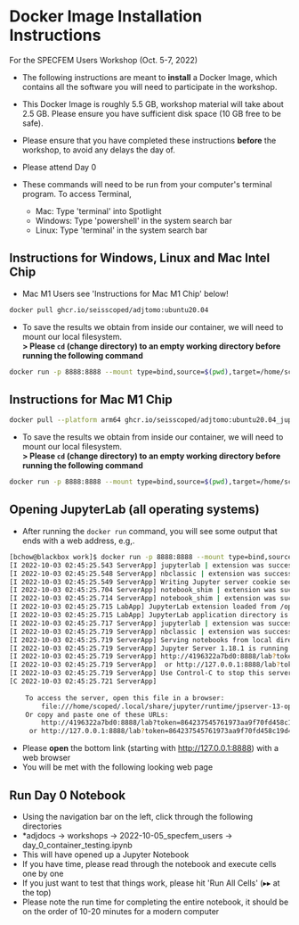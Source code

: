 # Docker Image Installation Instructions
For the SPECFEM Users Workshop (Oct. 5-7, 2022)

- The following instructions are meant to **install** a Docker Image, which contains all the software you will need to participate in the workshop.  
- This Docker Image is roughly 5.5 GB, workshop material will take about 2.5 GB. Please ensure you have sufficient disk space (10 GB free to be safe). 
- Please ensure that you have completed these instructions **before** the workshop, to avoid any delays the day of.  
- Please attend Day 0 

- These commands will need to be run from your computer's terminal program. To access Terminal,
    - Mac: Type 'terminal' into Spotlight
    - Windows: Type 'powershell' in the system search bar
    - Linux: Type 'terminal' in the system search bar

## Instructions for Windows, Linux and Mac Intel Chip

- Mac M1 Users see 'Instructions for Mac M1 Chip' below!

```bash
docker pull ghcr.io/seisscoped/adjtomo:ubuntu20.04
```

- To save the results we obtain from inside our container, we will need to mount our local filesystem.  
**> Please `cd` (change directory) to an empty working directory before running the following command**

```bash
docker run -p 8888:8888 --mount type=bind,source=$(pwd),target=/home/scoped/work --shm-size=1gb ghcr.io/seisscoped/adjtomo:ubuntu20.04 
```

## Instructions for Mac M1 Chip

```bash
docker pull --platform arm64 ghcr.io/seisscoped/adjtomo:ubuntu20.04_jupyterlab
```

- To save the results we obtain from inside our container, we will need to mount our local filesystem.  
**> Please `cd` (change directory) to an empty working directory before running the following command**


```bash
docker run -p 8888:8888 --mount type=bind,source=$(pwd),target=/home/scoped/work --shm-size=1gb ghcr.io/seisscoped/adjtomo:ubuntu20.04_jupyterlab
```

## Opening JupyterLab (all operating systems)

- After running the `docker run` command, you will see some output that ends with a web address, e.g,.

```bash
[bchow@blackbox work]$ docker run -p 8888:8888 --mount type=bind,source=(pwd),target=/home/scoped/work ghcr.io/seisscoped/adjtomo:ubuntu20.04              
[I 2022-10-03 02:45:25.543 ServerApp] jupyterlab | extension was successfully linked.
[I 2022-10-03 02:45:25.548 ServerApp] nbclassic | extension was successfully linked.
[I 2022-10-03 02:45:25.549 ServerApp] Writing Jupyter server cookie secret to /home/scoped/.local/share/jupyter/runtime/jupyter_cookie_secret
[I 2022-10-03 02:45:25.704 ServerApp] notebook_shim | extension was successfully linked.
[I 2022-10-03 02:45:25.714 ServerApp] notebook_shim | extension was successfully loaded.
[I 2022-10-03 02:45:25.715 LabApp] JupyterLab extension loaded from /opt/conda/lib/python3.10/site-packages/jupyterlab
[I 2022-10-03 02:45:25.715 LabApp] JupyterLab application directory is /opt/conda/share/jupyter/lab
[I 2022-10-03 02:45:25.717 ServerApp] jupyterlab | extension was successfully loaded.
[I 2022-10-03 02:45:25.719 ServerApp] nbclassic | extension was successfully loaded.
[I 2022-10-03 02:45:25.719 ServerApp] Serving notebooks from local directory: /home/scoped
[I 2022-10-03 02:45:25.719 ServerApp] Jupyter Server 1.18.1 is running at:
[I 2022-10-03 02:45:25.719 ServerApp] http://4196322a7bd0:8888/lab?token=864237545761973aa9f70fd458c19d40d6b3b52549dafc6e
[I 2022-10-03 02:45:25.719 ServerApp]  or http://127.0.0.1:8888/lab?token=864237545761973aa9f70fd458c19d40d6b3b52549dafc6e
[I 2022-10-03 02:45:25.719 ServerApp] Use Control-C to stop this server and shut down all kernels (twice to skip confirmation).
[C 2022-10-03 02:45:25.721 ServerApp] 
    
    To access the server, open this file in a browser:
        file:///home/scoped/.local/share/jupyter/runtime/jpserver-13-open.html
    Or copy and paste one of these URLs:
        http://4196322a7bd0:8888/lab?token=864237545761973aa9f70fd458c19d40d6b3b52549dafc6e
     or http://127.0.0.1:8888/lab?token=864237545761973aa9f70fd458c19d40d6b3b52549dafc6e
```

- Please **open** the bottom link (starting with http://127.0.0.1:8888) with a web browser
- You will be met with the following looking web page  


## Run Day 0 Notebook

- Using the navigation bar on the left, click through the following directories  
- *adjdocs $\rightarrow$ workshops $\rightarrow$ 2022-10-05_specfem_users $\rightarrow$ day_0_container_testing.ipynb  
- This will have opened up a Jupyter Notebook  
- If you have time, please read through the notebook and execute cells one by one  
- If you just want to test that things work, please hit 'Run All Cells' ($\blacktriangleright\blacktriangleright$ at the top)  
- Please note the run time for completing the entire notebook, it should be on the order of 10-20 minutes for a modern computer  
